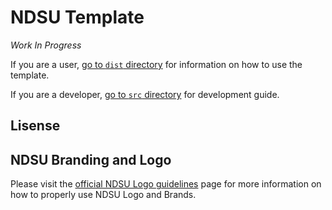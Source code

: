 # NDSU Template
*Work In Progress*

If you are a user, [go to `dist` directory](/dist) for information on how to use the template.

If you are a developer, [go to `src` directory](/src) for development guide.

## Lisense

## NDSU Branding and Logo

Please visit the [official NDSU Logo guidelines](https://www.ndsu.edu/vpur/resources/logousage/) page for more information on how to properly use NDSU Logo and Brands.




